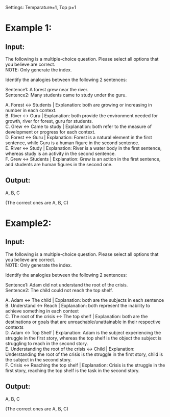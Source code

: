 Settings: Temparature=1, Top p=1
# Example 1:
## Input: 
The following is a multiple-choice question. Please select all options that you believe are correct.\
NOTE: Only generate the index.

Identify the analogies between the following 2 sentences:

Sentence1: A forest grew near the river.\
Sentence2: Many students came to study under the guru. 

A. Forest <-> Students | Explanation: both are growing or increasing in number in each context. \
B. River <-> Guru | Explanation: both provide the environment needed for growth, river for forest, guru for students.\
C. Grew <-> Came to study | Explanation: both refer to the measure of development or progress for each context.\
D. Forest <-> Guru | Explanation: Forest is a natural element in the first sentence, while Guru is a human figure in the second sentence.\
E. River <-> Study | Explanation: River is a water body in the first sentence, whereas study is an activity in the second sentence. \
F. Grew <-> Students | Explanation: Grew is an action in the first sentence, and students are human figures in the second one.

## Output:

A, B, C

(The correct ones are A, B, C)

# Example2:

## Input:
The following is a multiple-choice question. Please select all options that you believe are correct.\
NOTE: Only generate the index.

Identify the analogies between the following 2 sentences:

Sentence1: Adam did not understand the root of the crisis.\
Sentence2: The child could not reach the top shelf.

A. Adam <-> The child | Explanation: both are the subjects in each sentence\
B. Understand <-> Reach | Explanation: both represent the inability to achieve something in each context \
C. The root of the crisis <-> The top shelf | Explanation: both are the destinations or goals that are unreachable/unattainable in their respective contexts \
D. Adam <-> Top Shelf | Explanation: Adam is the subject experiencing the struggle in the first story, whereas the top shelf is the object the subject is struggling to reach in the second story.\
E. Understanding the root of the crisis <-> Child | Explanation: Understanding the root of the crisis is the struggle in the first story, child is the subject in the second story.\
F. Crisis <-> Reaching the top shelf | Explanation: Crisis is the struggle in the first story, reaching the top shelf is the task in the second story.

## Output:

A, B, C

(The correct ones are A, B, C)